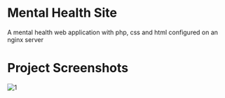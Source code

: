 # Mental Health Site
A mental health web application with php, css and html configured on an nginx server

# Project Screenshots
![1](https://github.com/Ndhlovu1/mental-health-site/assets/46927702/b803f86b-f851-49d8-aa5f-740506316126)

